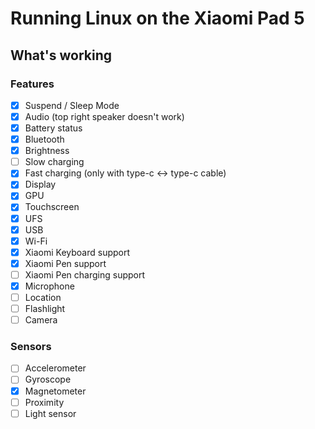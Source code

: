 # Running Linux on the Xiaomi Pad 5

## What's working

### Features

- [x] Suspend / Sleep Mode
- [x] Audio (top right speaker doesn't work)
- [x] Battery status
- [x] Bluetooth
- [x] Brightness
- [ ] Slow charging
- [x] Fast charging (only with type-c <-> type-c cable)
- [x] Display
- [x] GPU
- [x] Touchscreen
- [x] UFS
- [x] USB
- [x] Wi-Fi
- [x] Xiaomi Keyboard support
- [x] Xiaomi Pen support
- [ ] Xiaomi Pen charging support
- [x] Microphone
- [ ] Location
- [ ] Flashlight
- [ ] Camera

### Sensors

- [ ] Accelerometer
- [ ] Gyroscope
- [x] Magnetometer
- [ ] Proximity
- [ ] Light sensor
